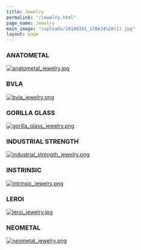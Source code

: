 ```yaml
---
title: Jewelry
permalink: "/jewelry.html"
page_name: Jewelry
main_image: "/uploads/20190201_170624%20(1).jpg"
layout: page
---
```


### ANATOMETAL
[![anatometal_jewelry.jpg](/uploads/anatometal_jewelry.jpg)](http://anatometal.com/)  

### BVLA
[![bvla_jewelry.png](/uploads/bvla_jewelry.png)](http://bodyvision.net/)  

### GORILLA GLASS
[![gorilla_glass_jewelry.png](/uploads/gorilla_glass_jewelry.png)](http://www.getgorilla.com/)  

### INDUSTRIAL STRENGTH
[![industrial_strength_jewelry.png](/uploads/industrial_strength_jewelry.png)](http://www.isbodyjewelry.com/)  

### INSTRINSIC
[![intrinsic_jewelry.png](/uploads/intrinsic_jewelry.png)](http://intrinsicbody.com/)  

### LEROI
[![leroi_jewelry.jpg](/uploads/leroi_jewelry.jpg)](http://leroi.com/)  

### NEOMETAL
[![neometal_jewelry.png](/uploads/neometal_jewelry.png)](http://www.neometal.com/)  

